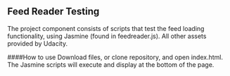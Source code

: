 ## Feed Reader Testing
The project component consists of scripts that test the feed loading functionality, using Jasmine (found in feedreader.js). All other assets provided by Udacity. 

####How to use 
Download files, or clone repository, and open index.html. The Jasmine scripts will execute and display at the bottom of the page.